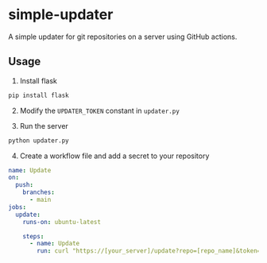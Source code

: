 # simple-updater

A simple updater for git repositories on a server using GitHub actions.

## Usage

1. Install flask

```bash
pip install flask
```

2. Modify the `UPDATER_TOKEN` constant in `updater.py`

3. Run the server

```bash
python updater.py
```

4. Create a workflow file and add a secret to your repository

```yaml
name: Update
on:
  push:
    branches:
      - main
jobs:
  update:
    runs-on: ubuntu-latest

    steps:
      - name: Update
        run: curl "https://[your_server]/update?repo=[repo_name]&token=${{ secrets.UPDATE_TOKEN }}"
```
